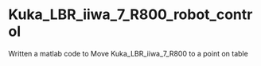 # Kuka_LBR_iiwa_7_R800_robot_control
Written a matlab code to Move Kuka_LBR_iiwa_7_R800 to a point on table
